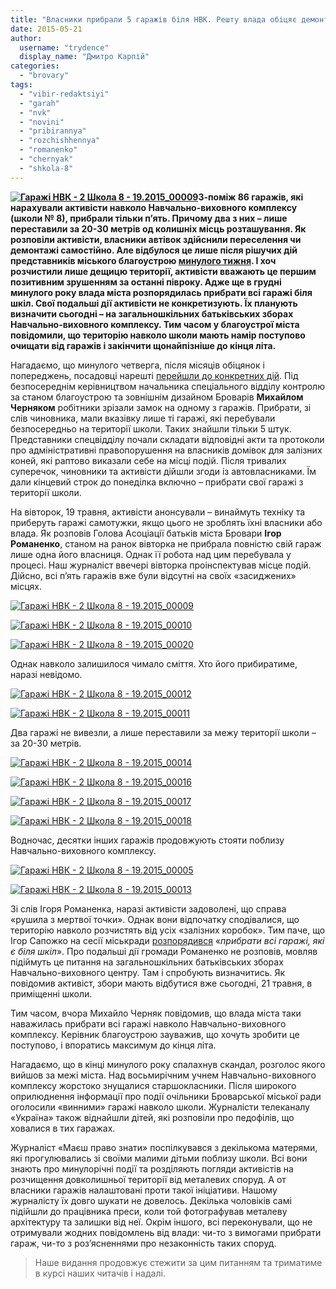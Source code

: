 ```yaml
---
title: "Власники прибрали 5 гаражів біля НВК. Решту влада обіцяє демонтувати до кінця літа"
date: 2015-05-21
author: 
  username: "trydence"
  display_name: "Дмитро Карпій"
categories: 
  - "brovary"
tags: 
  - "vibir-redaktsiyi"
  - "garah"
  - "nvk"
  - "novini"
  - "pribirannya"
  - "rozchishhennya"
  - "romanenko"
  - "chernyak"
  - "shkola-8"
---
```


**[![Гаражі НВК - 2 Школа 8 - 19.2015_00009](https://mpz.brovary.org/wp-content/uploads/2015/05/Garazhi-NVK-2-SHkola-8-19.2015_00009.jpg)](https://mpz.brovary.org/wp-content/uploads/2015/05/Garazhi-NVK-2-SHkola-8-19.2015_00009.jpg)З-поміж 86 гаражів, які нарахували активісти навколо Навчально-виховного комплексу (школи № 8), прибрали тільки п’ять. Причому два з них – лише переставили за 20-30 метрів од колишніх місць розташування. Як розповіли активісти, власники автівок здійснили переселення чи демонтажі самостійно. Але відбулося це лише після рішучих дій представників міського благоустрою [минулого тижня](https://mpz.brovary.org/chistiy-chetver-ne-vdavsya-demontazh-nezakonnih-garazhiv-bilya-nvk-znovu-perenesli/). І хоч розчистили лише дещицю території, активісти вважають це першим позитивним зрушенням за останні півроку. Адже ще в грудні минулого року влада міста розпорядилась прибрати всі гаражі біля шкіл. Свої подальші дії активісти не конкретизують. Їх планують визначити сьогодні – на загальношкільних батьківських зборах Навчально-виховного комплексу. Тим часом у благоустрої міста повідомили, що територію навколо школи мають намір поступово очищати від гаражів і закінчити щонайпізніше до кінця літа.**

Нагадаємо, що минулого четверга, після місяців обіцянок і попереджень, посадовці нарешті [перейшли до конкретних дій](https://mpz.brovary.org/chistiy-chetver-ne-vdavsya-demontazh-nezakonnih-garazhiv-bilya-nvk-znovu-perenesli/). Під безпосереднім керівництвом начальника спеціального відділу контролю за станом благоустрою та зовнішнім дизайном Броварів **Михайлом Черняком** робітники зрізали замок на одному з гаражів. Прибрати, зі слів чиновника, мали вказівку лише ті гаражі, які перебували безпосередньо на території школи. Таких знайшли тільки 5 штук. Представники спецвідділу почали складати відповідні акти та протоколи про адміністративні правопорушення на власників домівок для залізних коней, які раптово виказали себе на місці подій. Після тривалих суперечок, чиновники та активісти дійшли згоди із автовласниками. Їм дали кінцевий строк до понеділка включно – прибрати свої гаражі з території школи.

На вівторок, 19 травня, активісти анонсували – винаймуть техніку та приберуть гаражі самотужки, якщо цього не зроблять їхні власники або влада. Як розповів Голова Асоціації батьків міста Бровари **Ігор Романенко**, станом на ранок вівторка не прибрала повністю свій гараж лише одна його власниця. Однак її робота над цим перебувала у процесі. Наш журналіст ввечері вівторка проінспектував місце подій. Дійсно, всі п’ять гаражів вже були відсутні на своїх «засиджених» місцях.

[![Гаражі НВК - 2 Школа 8 - 19.2015_00009](https://mpz.brovary.org/wp-content/uploads/2015/05/Garazhi-NVK-2-SHkola-8-19.2015_00009.jpg)](https://mpz.brovary.org/wp-content/uploads/2015/05/Garazhi-NVK-2-SHkola-8-19.2015_00009.jpg)

[![Гаражі НВК - 2 Школа 8 - 19.2015_00010](https://mpz.brovary.org/wp-content/uploads/2015/05/Garazhi-NVK-2-SHkola-8-19.2015_00010.jpg)](https://mpz.brovary.org/wp-content/uploads/2015/05/Garazhi-NVK-2-SHkola-8-19.2015_00010.jpg)

[![Гаражі НВК - 2 Школа 8 - 19.2015_00020](https://mpz.brovary.org/wp-content/uploads/2015/05/Garazhi-NVK-2-SHkola-8-19.2015_00020.jpg)](https://mpz.brovary.org/wp-content/uploads/2015/05/Garazhi-NVK-2-SHkola-8-19.2015_00020.jpg)

Однак навколо залишилося чимало сміття. Хто його прибиратиме, наразі невідомо.

[![Гаражі НВК - 2 Школа 8 - 19.2015_00012](https://mpz.brovary.org/wp-content/uploads/2015/05/Garazhi-NVK-2-SHkola-8-19.2015_00012.jpg)](https://mpz.brovary.org/wp-content/uploads/2015/05/Garazhi-NVK-2-SHkola-8-19.2015_00012.jpg)

[![Гаражі НВК - 2 Школа 8 - 19.2015_00011](https://mpz.brovary.org/wp-content/uploads/2015/05/Garazhi-NVK-2-SHkola-8-19.2015_00011.jpg)](https://mpz.brovary.org/wp-content/uploads/2015/05/Garazhi-NVK-2-SHkola-8-19.2015_00011.jpg)

Два гаражі не вивезли, а лише переставили за межу території школи – за 20-30 метрів.

[![Гаражі НВК - 2 Школа 8 - 19.2015_00014](https://mpz.brovary.org/wp-content/uploads/2015/05/Garazhi-NVK-2-SHkola-8-19.2015_00014.jpg)](https://mpz.brovary.org/wp-content/uploads/2015/05/Garazhi-NVK-2-SHkola-8-19.2015_00014.jpg)

[![Гаражі НВК - 2 Школа 8 - 19.2015_00016](https://mpz.brovary.org/wp-content/uploads/2015/05/Garazhi-NVK-2-SHkola-8-19.2015_00016.jpg)](https://mpz.brovary.org/wp-content/uploads/2015/05/Garazhi-NVK-2-SHkola-8-19.2015_00016.jpg)

[![Гаражі НВК - 2 Школа 8 - 19.2015_00017](https://mpz.brovary.org/wp-content/uploads/2015/05/Garazhi-NVK-2-SHkola-8-19.2015_00017.jpg)](https://mpz.brovary.org/wp-content/uploads/2015/05/Garazhi-NVK-2-SHkola-8-19.2015_00017.jpg)

[![Гаражі НВК - 2 Школа 8 - 19.2015_00018](https://mpz.brovary.org/wp-content/uploads/2015/05/Garazhi-NVK-2-SHkola-8-19.2015_00018.jpg)](https://mpz.brovary.org/wp-content/uploads/2015/05/Garazhi-NVK-2-SHkola-8-19.2015_00018.jpg)

Водночас, десятки інших гаражів продовжують стояти поблизу Навчально-виховного комплексу.

[![Гаражі НВК - 2 Школа 8 - 19.2015_00005](https://mpz.brovary.org/wp-content/uploads/2015/05/Garazhi-NVK-2-SHkola-8-19.2015_00005.jpg)](https://mpz.brovary.org/wp-content/uploads/2015/05/Garazhi-NVK-2-SHkola-8-19.2015_00005.jpg)

[![Гаражі НВК - 2 Школа 8 - 19.2015_00013](https://mpz.brovary.org/wp-content/uploads/2015/05/Garazhi-NVK-2-SHkola-8-19.2015_00013.jpg)](https://mpz.brovary.org/wp-content/uploads/2015/05/Garazhi-NVK-2-SHkola-8-19.2015_00013.jpg)

Зі слів Ігоря Романенка, наразі активісти задоволені, що справа «рушила з мертвої точки». Однак вони відпочатку сподівалися, що територію навколо розчистять від усіх «залізних коробок». Тим паче, що Ігор Сапожко на сесії міськради [розпорядився](https://www.youtube.com/watch?v=IIR78s2y5Uo) «_прибрати всі гаражі, які є біля шкіл_». Про подальші дії громади Романенко не розповів, мовляв підіймуть це питання на загальношкільних батьківських зборах Навчально-виховного центру. Там і спробують визначитись. Як повідомив активіст, збори мають відбутися вже сьогодні, 21 травня, в приміщенні школи.

Тим часом, вчора Михайло Черняк повідомив, що влада міста таки наважилась прибрати всі гаражі навколо Навчально-виховного комплексу. Керівник благоустрою зауважив, що хочуть зробити це поступово, і впоратись максимум до кінця літа.

Нагадаємо, що в кінці минулого року спалахнув скандал, розголос якого вийшов за межі міста. Над восьмирічним учнем Навчально-виховного комплексу жорстоко знущалися старшокласники. Після широкого оприлюднення інформації про події очільники Броварської міської ради оголосили «винними» гаражі навколо школи. Журналісти телеканалу «Україна» також віднайшли дітей, які розповіли про педофілів, що ховалися в тих гаражах.

Журналіст «Маєш право знати» поспілкувався з декількома матерями, які прогулювались зі своїми малими дітьми поблизу школи. Всі вони знають про минулорічні події та розділяють погляди активістів на розчищення довколишньої території від металевих споруд. А от власники гаражів налаштовані проти такої ініціативи. Нашому журналісту їх довго шукати не довелось. Декілька чоловіків самі підійшли до працівника преси, коли той фотографував металеву архітектуру та залишки від неї. Окрім іншого, всі переконували, що не отримували жодних повідомлень від влади: чи-то з вимогами прибрати гараж, чи-то з роз’ясненнями про незаконність таких споруд.

> Наше видання продовжує стежити за цим питанням та триматиме в курсі наших читачів і надалі.
